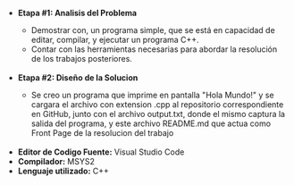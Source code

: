 <ul>
<li><b>Etapa #1: Analisis del Problema</b></li>
    <ul>
    <li>Demostrar con, un programa simple, que se está en capacidad de editar,
    compilar, y ejecutar un programa C++.</li>
    <li>Contar con las herramientas necesarias para abordar la resolución de los
    trabajos posteriores.</li>
    </ul>
    <br>
<li><b>Etapa #2: Diseño de la Solucion</b></li>
    <ul>
    <li>Se creo un programa que imprime en pantalla "Hola Mundo!" y se cargara el archivo 
    con extension .cpp al repositorio correspondiente en GitHub, junto con el archivo
    output.txt, donde el mismo captura la salida del programa, y este archivo README.md
    que actua como Front Page de la resolucion del trabajo</li>
    </ul>
    <br>
<li><b>Editor de Codigo Fuente:</b> Visual Studio Code</li>
<li><b>Compilador:</b> MSYS2</li>
<li><b>Lenguaje utilizado:</b> C++</li>    
</ul>

